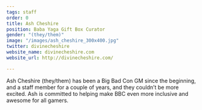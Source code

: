 ```yaml
---
tags: staff
order: 0
title: Ash Cheshire
position: Baba Yaga Gift Box Curator
gender: "(they/them)"
image: "/images/ash_cheshire_300x400.jpg"
twitter: divinecheshire
website_name: divinecheshire.com
website_url: http://divinecheshire.com/

---
```

Ash Cheshire (they/them) has been a Big Bad Con GM since the beginning, and a staff member for a couple of years, and they couldn’t be more excited. Ash is committed to helping make BBC even more inclusive and awesome for all gamers.